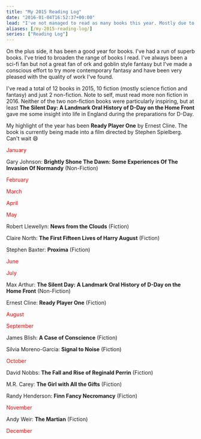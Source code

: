 ```yaml
---
title: "My 2015 Reading Log"
date: "2016-01-04T16:52:37+00:00"
lead: "I've not managed to read as many books this year. Mostly due to the competition from playing Dragon Age: Inquisition for the first four months of the year."
aliases: [/my-2015-reading-log/]
series: ["Reading Log"]
---
```


<!--more-->

On the plus side, it has been a good year for books. I've had a run of superb books. I've tried to broaden the range of books I read. I've always been a sci-fi fan but not a great fan of ork and goblin style fantasy but I've made a conscious effort to try more contemporary fantasy and have been very pleased with the quality of work I've found.

I've read a total of 12 books in 2015, 10 fiction (mostly science fiction and fantasy) and just 2 non-fiction. Note to self, must read more non fiction in 2016. Neither of the two non-fiction books were particularly inspiring, but at least **The Silent Day: A Landmark Oral History of D-Day on the Home Front** gave me some insight into life in England during the preparations for D-Day.

My highlight of the year has been **Ready Player One** by Ernest Cline. The book is currently being made into a film directed by Stephen Spielberg. Can't wait :smile:

<span style="color: #ff0000;">January</span>

Gary Johnson: **Brightly Shone The Dawn: Some Experiences Of The Invasion Of Normandy** (Non-Fiction)

<span style="color: #ff0000;">February</span>

<span style="color: #ff0000;">March</span>

<span style="color: #ff0000;">April</span>

<span style="color: #ff0000;">May</span>

Robert Llewellyn: **News from the Clouds** (Fiction)

Claire North: **The First Fifteen Lives of Harry August** (Fiction)

Stephen Baxter: **Proxima** (Fiction)

<span style="color: #ff0000;">June</span>

<span style="color: #ff0000;">July</span>

Max Arthur: **The Silent Day: A Landmark Oral History of D-Day on the Home Front** (Non-Fiction)

Ernest Cline: **Ready Player One** (Fiction)

<span style="color: #ff0000;">August</span>

<span style="color: #ff0000;">September</span>

James Blish: **A Case of Conscience** (Fiction)

Silvia Moreno-Garcia: **Signal to Noise** (Fiction)

<span style="color: #ff0000;">October</span>

David Nobbs: **The Fall and Rise of Reginald Perrin** (Fiction)

M.R. Carey: **The Girl with All the Gifts** (Fiction)

Randy Henderson: **Finn Fancy Necromancy** (Fiction)

<span style="color: #ff0000;">November</span>

Andy Weir: **The Martian** (Fiction)

<span style="color: #ff0000;">December</span>
